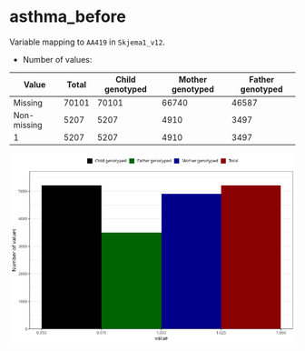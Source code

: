 # asthma_before
Variable mapping to `AA419` in `Skjema1_v12`.
- Number of values:

| Value | Total | Child genotyped | Mother genotyped | Father genotyped |
| ----- | ----- | --------------- | ---------------- | ---------------- |
| Missing | 70101 | 70101 | 66740 | 46587 |
| Non-missing | 5207 | 5207 | 4910 | 3497 |
| 1 | 5207 | 5207 | 4910 | 3497 |



![](asthma_before_n.png)



